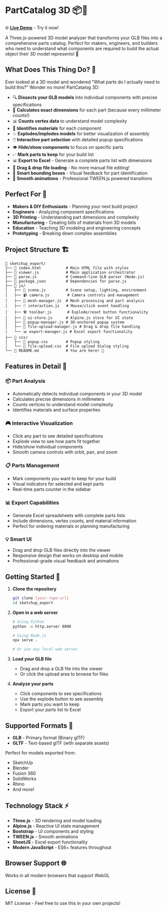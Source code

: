 # PartCatalog 3D 📦🔧

🌐 **[Live Demo](https://your-username.github.io/your-repo-name)** - Try it now!

A Three.js-powered 3D model analyzer that transforms your GLB files into a comprehensive parts catalog. Perfect for makers, engineers, and builders who need to understand what components are required to build the actual object their 3D model represents! 🎯

## What Does This Thing Do? 🤔

Ever looked at a 3D model and wondered "What parts do I actually need to build this?" Wonder no more! PartCatalog 3D:

- 🔍 **Dissects your GLB models** into individual components with precise specifications
- 📏 **Calculates exact dimensions** for each part (because every millimeter counts!)
- 📊 **Counts vertex data** to understand model complexity
- 🎨 **Identifies materials** for each component
- 💥 **Explodes/implodes models** for better visualization of assembly
- 🖱️ **Interactive part selection** with detailed popup specifications
- 👁️ **Hide/show components** to focus on specific parts
- ✅ **Mark parts to keep** for your build list
- 📊 **Export to Excel** - Generate a complete parts list with dimensions
- 📁 **Drag & drop file loading** - No more manual file editing!
- 🎯 **Smart bounding boxes** - Visual feedback for part identification
- 🎪 **Smooth animations** - Professional TWEEN.js powered transitions

## Perfect For 🎯

- **Makers & DIY Enthusiasts** - Planning your next build project
- **Engineers** - Analyzing component specifications
- **3D Printing** - Understanding part dimensions and complexity
- **Manufacturing** - Creating bills of materials from 3D models
- **Education** - Teaching 3D modeling and engineering concepts
- **Prototyping** - Breaking down complex assemblies

## Project Structure 🏗️

```
📁 sketchup_export/
├── 📄 index.html           # Main HTML file with styles
├── 📄 viewer.js            # Main application orchestrator
├── 📄 parse.js             # Command-line GLB parser (Node.js)
├── 📄 package.json         # Dependencies for parse.js
├── 📁 js/
│   ├── 🎥 scene.js         # Scene setup, lighting, environment
│   ├── 📹 camera.js        # Camera controls and management
│   ├── 🔧 mesh-manager.js  # Mesh processing and part analysis
│   ├── 🖱️ interaction.js   # Mouse/click event handling
│   ├── 🛠️ toolbar.js       # Explode/reset button functionality
│   ├── 💾 ui-store.js      # Alpine.js store for UI state
│   ├── 🎪 popup-manager.js # 3D-anchored popup system
│   ├── 📁 file-upload-manager.js # Drag & drop file handling
│   └── 📊 export-manager.js # Excel export functionality
├── 📁 css/
│   ├── 🎨 popup.css        # Popup styling
│   └── 📁 file-upload.css  # File upload dialog styling
└── 📄 README.md            # You are here! 👋
```

## Features in Detail 🚀

### 📦 **Part Analysis**
- Automatically detects individual components in your 3D model
- Calculates precise dimensions in millimeters
- Counts vertices to understand model complexity
- Identifies materials and surface properties

### 🎮 **Interactive Visualization**
- Click any part to see detailed specifications
- Explode view to see how parts fit together
- Hide/show individual components
- Smooth camera controls with orbit, pan, and zoom

### 📋 **Parts Management**
- Mark components you want to keep for your build
- Visual indicators for selected and kept parts
- Real-time parts counter in the sidebar

### 📊 **Export Capabilities**
- Generate Excel spreadsheets with complete parts lists
- Include dimensions, vertex counts, and material information
- Perfect for ordering materials or planning manufacturing

### 💡 **Smart UI**
- Drag and drop GLB files directly into the viewer
- Responsive design that works on desktop and mobile
- Professional-grade visual feedback and animations

## Getting Started 🚀

1. **Clone the repository**
   ```bash
   git clone [your-repo-url]
   cd sketchup_export
   ```

2. **Open in a web server**
   ```bash
   # Using Python
   python -m http.server 8000
   
   # Using Node.js
   npx serve .
   
   # Or use any local web server
   ```

3. **Load your GLB file**
   - Drag and drop a GLB file into the viewer
   - Or click the upload area to browse for files

4. **Analyze your parts**
   - Click components to see specifications
   - Use the explode button to see assembly
   - Mark parts you want to keep
   - Export your parts list to Excel

## Supported Formats 📁

- **GLB** - Primary format (Binary glTF)
- **GLTF** - Text-based glTF (with separate assets)

Perfect for models exported from:
- SketchUp
- Blender
- Fusion 360
- SolidWorks
- Rhino
- And more!

## Technology Stack ⚡

- **Three.js** - 3D rendering and model loading
- **Alpine.js** - Reactive UI state management
- **Bootstrap** - UI components and styling
- **TWEEN.js** - Smooth animations
- **SheetJS** - Excel export functionality
- **Modern JavaScript** - ES6+ features throughout

## Browser Support 🌐

Works in all modern browsers that support WebGL

## License 📄

MIT License - Feel free to use this in your own projects!
